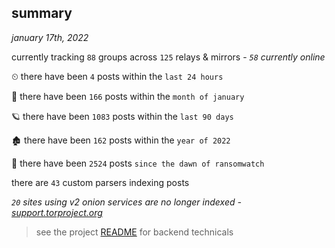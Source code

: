 
## summary
_january 17th, 2022_

currently tracking `88` groups across `125` relays & mirrors - _`58` currently online_

⏲ there have been `4` posts within the `last 24 hours`

🦈 there have been `166` posts within the `month of january`

🪐 there have been `1083` posts within the `last 90 days`

🏚 there have been `162` posts within the `year of 2022`

🦕 there have been `2524` posts `since the dawn of ransomwatch`

there are `43` custom parsers indexing posts

_`20` sites using v2 onion services are no longer indexed - [support.torproject.org](https://support.torproject.org/onionservices/v2-deprecation/)_

> see the project [README](https://github.com/thetanz/ransomwatch#ransomwatch--) for backend technicals
